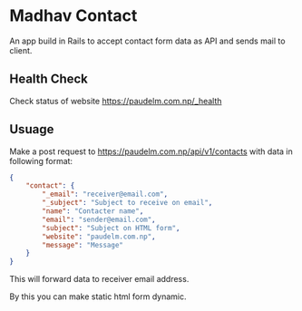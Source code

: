 # Madhav Contact

An app build in Rails to accept contact form data as API and sends mail to client.


## Health Check

Check status of website https://paudelm.com.np/_health

## Usuage

Make a post request to https://paudelm.com.np/api/v1/contacts with data in following format:

```json
{
    "contact": {
        "_email": "receiver@email.com",
        "_subject": "Subject to receive on email",
        "name": "Contacter name",
        "email": "sender@email.com",
        "subject": "Subject on HTML form",
        "website": "paudelm.com.np",
        "message": "Message"
    }
}
```
This will forward data to receiver email address.

By this you can make static html form dynamic.
